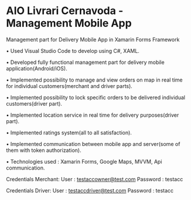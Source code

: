 # AIO Livrari Cernavoda - Management Mobile App
Management part for Delivery Mobile App in Xamarin Forms Framework

•	Used Visual Studio Code to develop using C#, XAML.

•	Developed fully functional management part for delivery mobile application(Android/iOS).

•	Implemented possibility to manage and view orders on map in real time for individual customers(merchant and driver parts).

•	Implemented possibility to lock specific orders to be delivered individual customers(driver part).

•	Implemented location service in real time for delivery purposes(driver part).

•	Implemented ratings system(all to all satisfaction).

•	Implemented communication between mobile app and server(some of them with token authorization).

•	Technologies used : Xamarin Forms, Google Maps, MVVM, Api communication.


Credentials Merchant:
User : testaccowner@test.com
Password : testacc

Credentials Driver:
User : testaccdriver@test.com
Password : testacc
